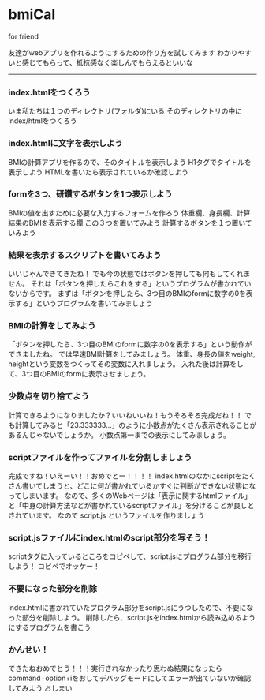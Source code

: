 # bmiCal
for friend

友達がwebアプリを作れるようにするための作り方を試してみます
わかりやすいと感じてもらって、抵抗感なく楽しんでもらえるといいな

----

### index.htmlをつくろう

いま私たちは１つのディレクトリ(フォルダ)にいる
そのディレクトリの中にindex/htmlをつくろう

### index.htmlに文字を表示しよう

BMIの計算アプリを作るので、そのタイトルを表示しよう
H1タグでタイトルを表示しよう
HTMLを書いたら表示されているか確認しよう

### formを3つ、研鑽するボタンを1つ表示しよう

BMIの値を出すために必要な入力するフォームを作ろう
体重欄、身長欄、計算結果のBMIを表示する欄
この３つを置いてみよう
計算するボタンを１つ置いていみよう

### 結果を表示するスクリプトを書いてみよう

いいじゃんできてきたね！
でも今の状態ではボタンを押しても何もしてくれません。
それは「ボタンを押したらこれをする」というプログラムが書かれていないからです。
まずは「ボタンを押したら、3つ目のBMIのformに数字の0を表示する」というプログラムを書いてみましょう

### BMIの計算をしてみよう

「ボタンを押したら、3つ目のBMIのformに数字の0を表示する」という動作ができましたね。
では早速BMI計算をしてみましょう。
体重、身長の値をweight, heightという変数をつくってその変数に入れましょう。
入れた後は計算をして、3つ目のBMIのformに表示させましょう。

### 少数点を切り捨てよう

計算できるようになりましたか？いいねいいね！もうそろそろ完成だね！！
でも計算してみると「23.333333...」のように小数点がたくさん表示されることがあるんじゃないでしょうか。
小数点第一までの表示にしてみましょう。

### scriptファイルを作ってファイルを分割しましょう

完成ですね！いえーい！！おめでとー！！！！
index.htmlのなかにscriptをたくさん書いてしまうと、どこに何が書かれているかすぐに判断ができない状態になってしまいます。
なので、多くのWebページは「表示に関するhtmlファイル」と「中身の計算方法などが書かれているscriptファイル」を分けることが良しとされています。
なので script.js というファイルを作りましょう

### script.jsファイルにindex.htmlのscript部分を写そう！

scriptタグに入っているところをコピペして、script.jsにプログラム部分を移行しよう！
コピペでオッケー！

### 不要になった部分を削除

index.htmlに書かれていたプログラム部分をscript.jsにうつしたので、不要になった部分を削除しよう。
 削除したら、script.jsをindex.htmlから読み込めるようにするプログラムを書こう

### かんせい！

できたねおめでとう！！！実行されなかったり思わぬ結果になったら command+option+iをおしてデバッグモードにしてエラーが出ていないか確認してみよう
おしまい
